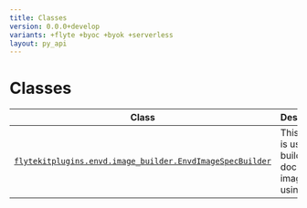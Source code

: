 ```yaml
---
title: Classes
version: 0.0.0+develop
variants: +flyte +byoc +byok +serverless
layout: py_api
---
```


# Classes

| Class | Description |
|-|-|
| [`flytekitplugins.envd.image_builder.EnvdImageSpecBuilder`](../packages/flytekitplugins.envd.image_builder#flytekitpluginsenvdimage_builderenvdimagespecbuilder) |This class is used to build a docker image using envd. |

